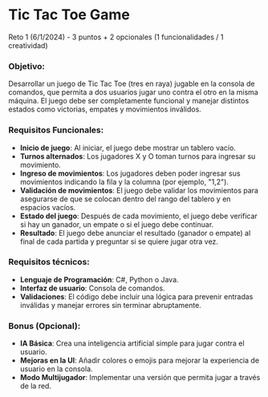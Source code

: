 # Tic Tac Toe Game

Reto 1 (6/1/2024) - 3 puntos + 2 opcionales (1 funcionalidades / 1 creatividad)

### Objetivo:
Desarrollar un juego de Tic Tac Toe (tres en raya) jugable en la consola de comandos, que permita a dos usuarios jugar uno contra el otro en la misma máquina.
El juego debe ser completamente funcional y manejar distintos estados como victorias, empates y movimientos inválidos.

### Requisitos Funcionales:
 - **Inicio de juego**: Al iniciar, el juego debe mostrar un tablero vacío.
 - **Turnos alternados**: Los jugadores X y O toman turnos para ingresar su movimiento.
 - **Ingreso de movimientos**: Los jugadores deben poder ingresar sus movimientos indicando la fila y la columna (por ejemplo, "1,2").
 - **Validación de movimientos**: El juego debe validar los movimientos para asegurarse de que se colocan dentro del rango del tablero y en espacios vacíos.
 - **Estado del juego**: Después de cada movimiento, el juego debe verificar si hay un ganador, un empate o si el juego debe continuar.
 - **Resultado**: El juego debe anunciar el resultado (ganador o empate) al final de cada partida y preguntar si se quiere jugar otra vez.

### Requisitos técnicos:
 - **Lenguaje de Programación**: C#, Python o Java.
 - **Interfaz de usuario**: Consola de comandos.
 - **Validaciones**: El código debe incluir una lógica para prevenir entradas inválidas y manejar errores sin terminar abruptamente.
### Bonus (Opcional):
 - **IA Básica**: Crea una inteligencia artificial simple para jugar contra el usuario.
 - **Mejoras en la UI**: Añadir colores o emojis para mejorar la experiencia de usuario en la consola.
 - **Modo Multijugador**: Implementar una versión que permita jugar a través de la red.

